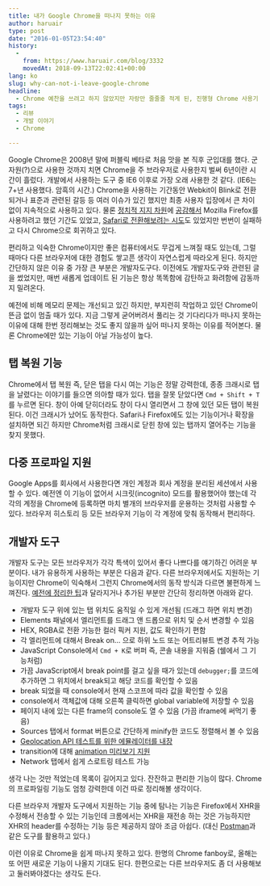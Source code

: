 ```yaml
---
title: 내가 Google Chrome을 떠나지 못하는 이유
author: haruair
type: post
date: "2016-01-05T23:54:40"
history:
  - 
    from: https://www.haruair.com/blog/3332
    movedAt: 2018-09-13T22:02:41+00:00
lang: ko
slug: why-can-not-i-leave-google-chrome
headline:
  - Chrome 예찬을 쓰려고 하지 않았지만 자랑만 줄줄줄 적게 된, 진행형 Chrome 사용기
tags:
  - 리뷰
  - 개발 이야기
  - Chrome

---
```

Google Chrome은 2008년 말에 퍼블릭 베타로 처음 맛을 본 직후 군입대를 했다. 군자원(?)으로 사용한 것까지 치면 Chrome을 주 브라우저로 사용한지 벌써 6년이란 시간이 흘렀다. 개발에서 사용하는 도구 중 IE6 이후로 가장 오래 사용한 것 같다. (IE6는 7+년 사용했다. 암흑의 시간.) Chrome을 사용하는 기간동안 Webkit이 Blink로 전환되거나 표준과 관련된 갈등 등 여러 이슈가 있긴 했지만 최종 사용자 입장에서 큰 차이 없이 지속적으로 사용하고 있다. 물론 [정치적 지지 차원][1]에 [공감해서][2] Mozilla Firefox를 사용하려고 했던 기간도 있었고, [Safari로 전환해보려는 시도][3]도 있었지만 번번이 실패하고 다시 Chrome으로 회귀하고 있다.

편리하고 익숙한 Chrome이지만 좋은 컴퓨터에서도 무겁게 느껴질 때도 있는데, 그럴 때마다 다른 브라우저에 대한 경험도 쌓고픈 생각이 자연스럽게 따라오게 된다. 하지만 간단하지 않은 이유 중 가장 큰 부분은 개발자도구다. 이전에도 개발자도구와 관련된 글을 썼었지만, 매번 새롭게 업데이트 된 기능은 항상 똑똑함에 감탄하고 화려함에 감동까지 밀려온다.

예전에 비해 메모리 문제는 개선되고 있긴 하지만, 부지런히 작업하고 있던 Chrome이 뜬금 없이 멈출 때가 있다. 지금 그렇게 굳어버려서 풀리는 것 기다리다가 떠나지 못하는 이유에 대해 한번 정리해보는 것도 좋지 않을까 싶어 떠나지 못하는 이유를 적어본다. 물론 Chrome에만 있는 기능이 아닐 가능성이 높다.

## 탭 복원 기능

Chrome에서 탭 복원 즉, 닫은 탭을 다시 여는 기능은 정말 강력한데, 종종 크래시로 탭을 날렸다는 이야기를 들으면 의아할 때가 있다. 탭을 잘못 닫았다면 `Cmd + Shift + T`를 누르면 된다. 창이 아예 닫히더라도 창이 다시 열리면서 그 창에 있던 모든 탭이 복원된다. 이건 크래시가 났어도 동작한다. Safari나 Firefox에도 있는 기능이거나 확장을 설치하면 되긴 하지만 Chrome처럼 크래시로 닫힌 창에 있는 탭까지 열어주는 기능을 찾지 못했다.

## 다중 프로파일 지원

Google Apps를 회사에서 사용한다면 개인 계정과 회사 계정을 분리된 세션에서 사용할 수 있다. 예전엔 이 기능이 없어서 시크릿(incognito) 모드를 활용했어야 했는데 각각의 계정을 Chrome에 등록하면 마치 별개의 브라우저를 운용하는 것처럼 사용할 수 있다. 브라우저 히스토리 등 모든 브라우저 기능이 각 계정에 맞춰 동작해서 편리하다.

## 개발자 도구

개발자 도구는 모든 브라우저가 각각 특색이 있어서 좋다 나쁘다를 얘기하긴 어려운 부분이다. 내가 유용하게 사용하는 부분은 다음과 같다. 다른 브라우저에서도 지원하는 기능이지만 Chrome이 익숙해서 그런지 Chrome에서의 동작 방식과 다르면 불편하게 느껴진다. [예전에 정리한 팁][4]과 달라지거나 추가된 부분만 간단히 정리하면 아래와 같다.

  * 개발자 도구 위에 있는 탭 위치도 움직일 수 있게 개선됨 (드래그 하면 위치 변경)
  * Elements 패널에서 엘리먼트를 드래그 앤 드롭으로 위치 및 순서 변경할 수 있음
  * HEX, RGBA로 전환 가능한 컬러 픽커 지원, 값도 확인하기 편함
  * 각 엘리먼트에 대해서 Break on&#8230; 으로 하위 노드 또는 어트리뷰트 변경 추적 가능
  * JavaScript Console에서 `Cmd + K`로 버퍼 즉, 콘솔 내용을 지워줌 (쉘에서 그 기능처럼)
  * 가끔 JavaScript에서 break point를 걸고 싶을 때가 있는데 `debugger;`를 코드에 추가하면 그 위치에서 break되고 해당 코드를 확인할 수 있음
  * break 되었을 때 console에서 현재 스코프에 따라 값을 확인할 수 있음
  * console에서 객체값에 대해 오른쪽 클릭하면 global variable에 저장할 수 있음
  * 페이지 내에 있는 다른 frame의 console도 열 수 있음 (가끔 iframe에 써먹기 좋음)
  * Sources 탭에서 format 버튼으로 간단하게 minify한 코드도 정렬해서 볼 수 있음
  * [Geolocation API 테스트를 위한 에뮬레이터를 내장][5]
  * transition에 대해 [animation 미리보기 지원][6]
  * Network 탭에서 쉽게 스로트링 테스트 가능

생각 나는 것만 적었는데 목록이 길어지고 있다. 잔잔하고 편리한 기능이 많다. Chrome의 프로파일링 기능도 엄청 강력한데 이건 따로 정리해볼 생각이다.

다른 브라우저 개발자 도구에서 지원하는 기능 중에 탐나는 기능은 Firefox에서 XHR을 수정해서 전송할 수 있는 기능인데 크롬에서는 XHR을 재전송 하는 것은 가능하지만 XHR의 header를 수정하는 기능 등은 제공하지 않아 조금 아쉽다. (대신 [Postman][7]과 같은 도구를 활용하고 있다.)

이런 이유로 Chrome을 쉽게 떠나지 못하고 있다. 한명의 Chrome fanboy로, 올해는 또 어떤 새로운 기능이 나올지 기대도 된다. 한편으로는 다른 브라우저도 좀 더 사용해보고 둘러봐야겠다는 생각도 든다.

 [1]: https://twitter.com/hongminhee/status/301620507734851584
 [2]: https://blog.outsider.ne.kr/906
 [3]: http://haruair.com/blog/1853
 [4]: http://haruair.com/blog/2260
 [5]: http://haruair.com/blog/2653
 [6]: https://twitter.com/haruair/status/664986757570543616
 [7]: https://www.getpostman.com/